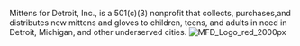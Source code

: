 Mittens for Detroit, Inc., is a 501(c)(3) nonprofit that collects, purchases,and distributes
new mittens and gloves to children, teens, and adults in need in Detroit, Michigan, and other underserved cities.
![MFD_Logo_red_2000px](https://user-images.githubusercontent.com/118540741/218322561-607a8725-752c-4a3f-b65e-4fb63ea6a107.png)
